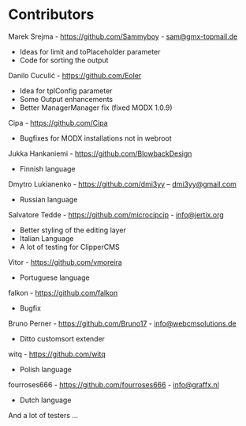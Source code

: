 Contributors
================================================================================

Marek Srejma - https://github.com/Sammyboy - sam@gmx-topmail.de

- Ideas for limit and toPlaceholder parameter
- Code for sorting the output

Danilo Cuculić - https://github.com/Eoler

- Idea for tplConfig parameter
- Some Output enhancements
- Better ManagerManager fix (fixed MODX 1.0.9)

Cipa - https://github.com/Cipa

- Bugfixes for MODX installations not in webroot

Jukka Hankaniemi - https://github.com/BlowbackDesign

- Finnish language

Dmytro Lukianenko - https://github.com/dmi3yy – dmi3yy@gmail.com

- Russian language

Salvatore Tedde - https://github.com/microcipcip - info@jertix.org

- Better styling of the editing layer
- Italian Language
- A lot of testing for ClipperCMS

Vitor - https://github.com/vmoreira

- Portuguese language

falkon - https://github.com/falkon

- Bugfix

Bruno Perner - https://github.com/Bruno17 - info@webcmsolutions.de

- Ditto customsort extender

witq - https://github.com/witq

- Polish language

fourroses666 - https://github.com/fourroses666 - info@graffx.nl

- Dutch language

And a lot of testers ...
